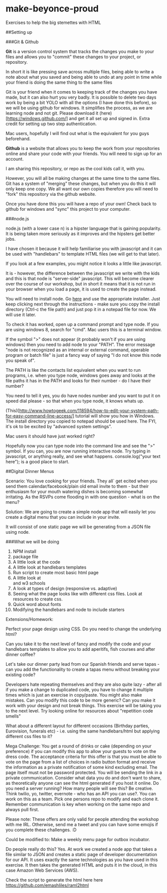 # make-beyonce-proud
Exercises to help the big stemettes with HTML

##Setting up

###Git & Github

**Git** is a version control system that tracks the changes you make to your files and allows you to "commit" these changes to your project, or repository. 

In short it is like pressing save across multiple files, being able to write a note about what you saved and being able to undo at any point in time while your friend is doing the same thing to the same files

Git is your friend when it comes to keeping track of the changes you have made, but it can also hurt you very badly. It is possible to delete two days work by being a bit YOLO with
all the options (I have done this before), so we will be using github for windows. It simplifies the process, as we are learning node and not git. Please download it (here)[https://windows.github.com/]
and get it all set up and signed in. Extra credit for setting up two step authentication.

Mac users, hopefully I will find out what is the equivalent for you guys beforehand. 

**Github** is a website that allows you to keep the work from your repositories online and share your code with your friends. You will need to sign up for an account. 

I am sharing this repository, or repo as the cool kids call it, with you.

However, you will all be making changes at the same time to the same files. Git has a system of "merging" these changes, but when you do this it will only keep one copy. We all want
our own copies therefore you will need to "fork" this repository via the github website.

Once you have done this you will have a repo of your own! Check back to github for windows and "sync" this project to your computer.

###node.js

node.js (with a lower case n) is a hipster language that is gaining popularity. It is being taken more seriously as it improves and the hipsters get better jobs.

I have chosen it because it will help familiarise you with javascript and it can be used with "handlebars" to template HTML files (we will get to that later).

If you look at a few examples, you might notice it looks a little like javascript.

It is - however, the difference between the javascript we write with the kids and this is that node is "server-side" javascript. This will become clearer over the course of our workshop, but in short it means that it is not run in your
browser when you load a page, it is used to create the page instead. 

You will need to install node. Go [here](https://nodejs.org/download/) and use the appropriate installer. Just keep clicking next through the instructions - make sure you copy the install directory (Ctrl-c the file path) and just pop it in a notepad file for now. We will use it later. 

To check it has worked, open up a command prompt and type node. If you are using windows 8, search for "cmd". Mac users this is a terminal window.

If the symbol ">" does not appear (it probably won't if you are using windows) then you need to add node to your "PATH". The error message "node is not recognized as an internal or external command, operable program or batch file" is just a fancy way of saying "I do not know this node you speak of".

The PATH is like the contacts list equivalent when you want to run programs, i.e. when you type node, windows goes away and looks at the file paths it has in the PATH and looks for their number - do I have their number? 

You need to tell it yes, you do have nodes number and you want to put it on speed dial please - so that when you type node, it knows whats up.

(This)[http://www.howtogeek.com/118594/how-to-edit-your-system-path-for-easy-command-line-access/] tutorial will show you how in Windows. The install directory you copied to notepad should be used here. The FYI, it's ok to be excited by "advanced system settings". 

Mac users it should have just worked right? 

Hopefully now you can type node into the command line and see the ">" symbol. If you can, you are now running interactive node. Try typing in javascript, or anything really, and see what happens. console.log("your text here"); is a good place to start.

##Digital Dinner Menus

Scenario: You love cooking for your friends. They all` get ecited when you send them calendar/facebook/plain old email invite to them - but their enthusiasm for your
mouth watering dishes is becoming somewhat irritating. As the RSVPs come flooding in with one question - what is on the menu?

Solution: We are going to create a simple node app that will easily let you create a digital menu that you can include in your invite.

It will consist of one static page we will be generating from a JSON file using node. 

###What we will be doing

1. NPM install 
2. package file
3. A little look at the code
4. A little look at handlebars templates
5. Run script to create most basic html page
6. A little look at <div> and w3 schools
7. A look at types of design (responsive vs. adaptive)
8. Seeing what the page looks like with different css files. Look at resources to create css.
9. Quick word about fonts
10. Modifying the handlebars and node to include starters




Extensions/Homework:

Perfect your page design using CSS. Do you need to change the underlying html?

Can you take it to the next level of fancy and modify the code and your handlebars templates to allow you to add aperitifs, fish courses and after dinner coffee?

Let's take our dinner party lead from our Spanish friends and serve tapas - can you add the functionality to create a tapas menu without breaking your existing code?

Developers hate repeating themselves and they are also quite lazy - after all if you make a change to duplicated code, you have to change it multiple times which is just an exercise in copy/paste. You might also make mistakes.
Can you modify this code to be more generic? Can you make it work with your design and not break things. This exercise will be taking you to the next level. Try looking online for resources about "repetition code smells"

What about a different layout for different occasions (Birthday parties, Eurovision, funerals etc) - i.e. using the same handlebars/html but applying different css files to it? 

Mega Challenge: You get a round of drinks or cake (depending on your preference) if you can modify this app to allow your guests to vote on the dress code. 
The acceptance criteria for this offer is that you must be able to vote on the page from a list of choices in radio button format and receive the information as a private notification of some kind excluding email. The page itself must not be password protected. 
You will be sending the link in a private communication. Consider what data you do and don't want to share, as theoretically anyone can see the html generated if you host it online.
Do you need a server running? How many people will see this?
Be creative. Think twilio, yo, twitter, evernote - who has an API you can use?. 
You can work on this as a team. Pick one persons repo to modify and each clone it. Remember communication is key when working on the same repo and always pull first. 

Please note: These offers are only valid for people attending the workshop with me IRL. Otherwise, send me a tweet and you can have some emojis if you complete these challenges. :D


Could be modified to: Make a weekly menu page for outbox incubator.

Do people really do this? Yes. At work we created a node app that takes a file similar to JSON and creates a static page of developer documentation for our API. It uses exactly the same technologies as you have
used in this exercise. It then takes the generated HTML and puts it in the cloud, in this case Amazon Web Services (AWS). 

Check the script to generate the html here here https://github.com/emashliles/raml2html







  
